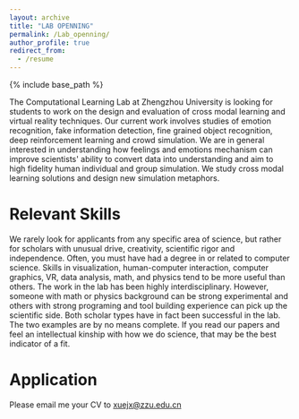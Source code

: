 ```yaml
---
layout: archive
title: "LAB OPENNING"
permalink: /Lab_openning/
author_profile: true
redirect_from:
  - /resume
---
```


{% include base_path %}

The Computational Learning Lab at Zhengzhou University is looking for students to work on the design and evaluation of cross modal learning and virtual reality techniques.  Our current work involves studies of emotion recognition, fake information detection, fine grained object recognition, deep reinforcement learning and crowd simulation. We are in general interested in understanding how feelings and emotions mechanism can improve scientists' ability to convert data into understanding and aim to high fidelity human individual and group simulation. We study cross modal learning solutions and design new simulation metaphors. 

Relevant Skills 
===
We rarely look for applicants from any specific area of science, but rather for scholars with unusual drive, creativity, scientific rigor and independence. Often, you must have had a degree in or related to computer science. Skills in visualization, human-computer interaction, computer graphics, VR, data analysis, math, and physics tend to be more useful than others. The work in the lab has been highly interdisciplinary. However, someone with math or physics background can be strong experimental and others with strong programing and tool building experience can pick up the scientific side. Both scholar types have in fact been successful in the lab. The two examples are by no means complete. If you read our papers and feel an intellectual kinship with how we do science, that may be the best indicator of a fit.

Application
===
Please email me your CV to xuejx@zzu.edu.cn